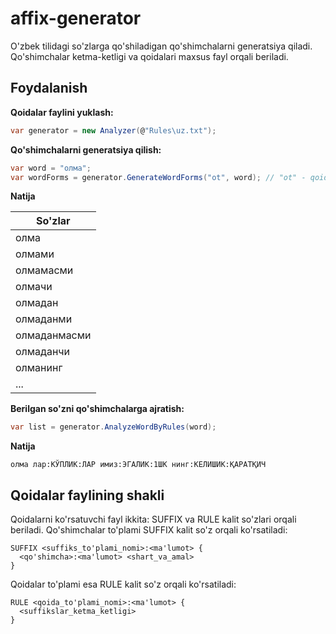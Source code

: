 # affix-generator

O'zbek tilidagi so'zlarga qo'shiladigan qo'shimchalarni generatsiya qiladi.
Qo'shimchalar ketma-ketligi va qoidalari maxsus fayl orqali beriladi.

## Foydalanish

**Qoidalar faylini yuklash:**
```c#
var generator = new Analyzer(@"Rules\uz.txt");
```
**Qo'shimchalarni generatsiya qilish:**
```c#
var word = "олма";
var wordForms = generator.GenerateWordForms("ot", word); // "ot" - qoida nomi
```
**Natija**

| So'zlar      |
|--------------|
| олма         |
| олмами       |
| олмамасми    |
| олмачи       |
| олмадан      |
| олмаданми    |
| олмаданмасми |
| олмаданчи    |
| олманинг     |
| ...          |

**Berilgan so'zni qo'shimchalarga ajratish:**
```c#
var list = generator.AnalyzeWordByRules(word);
```

**Natija**

```олма лар:КЎПЛИК:ЛАР имиз:ЭГАЛИК:1ШК нинг:КЕЛИШИК:ҚАРАТҚИЧ```

## Qoidalar faylining shakli

Qoidalarni ko'rsatuvchi fayl ikkita: SUFFIX va RULE kalit so'zlari orqali beriladi.
Qo'shimchalar to'plami SUFFIX kalit so'z orqali ko'rsatiladi:
```
SUFFIX <suffiks_to'plami_nomi>:<ma'lumot> {
  <qo'shimcha>:<ma'lumot> <shart_va_amal>
}
```
Qoidalar to'plami esa RULE kalit so'z orqali ko'rsatiladi:
```
RULE <qoida_to'plami_nomi>:<ma'lumot> {
  <suffikslar_ketma_ketligi>
}
```
